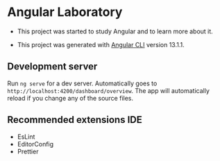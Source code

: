 # Angular Laboratory

- This project was started to study Angular and to learn more about it.

- This project was generated with [Angular CLI](https://github.com/angular/angular-cli) version 13.1.1.

## Development server

Run `ng serve` for a dev server. Automatically goes to `http://localhost:4200/dashboard/overview`. The app will automatically reload if you change any of the source files.

## Recommended extensions IDE

- EsLint
- EditorConfig
- Prettier
